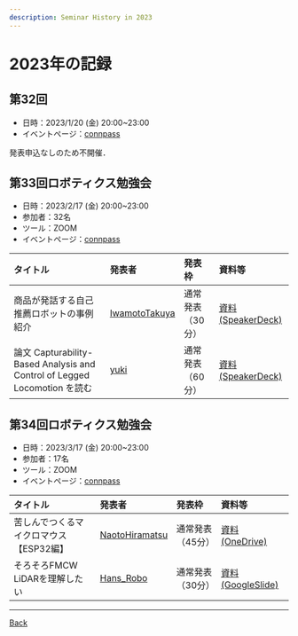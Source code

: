 ```yaml
---
description: Seminar History in 2023
---
```


<link rel="shortcut icon" type="image/x-icon" href="/favicon.ico?">

# 2023年の記録

## 第32回

- 日時：2023/1/20 (金) 20:00~23:00
- イベントページ：[connpass](https://robosemi.connpass.com/event/252458/)

発表申込なしのため不開催．

## 第33回ロボティクス勉強会

- 日時：2023/2/17 (金) 20:00~23:00
- 参加者：32名
- ツール：ZOOM
- イベントページ：[connpass](https://robosemi.connpass.com/event/273089/)

| タイトル | 発表者 | 発表枠 | 資料等 |
| :--- | :--- | :--- | :--- |
| 商品が発話する自己推薦ロボットの事例紹介 | [IwamotoTakuya](https://connpass.com/user/IwamotoTakuya/) | 通常発表（30分） | [資料 (SpeakerDeck)](https://speakerdeck.com/takuyai/takuya-iwamoto) |
| 論文 Capturability-Based Analysis and Control of Legged Locomotion を読む | [yuki](https://connpass.com/user/blessingyuki/) | 通常発表（60分） | [資料 (SpeakerDeck)](https://speakerdeck.com/ssryuki/review-on-capturability-based-analysis-and-control-of-legged-locomotion-part-1) |

## 第34回ロボティクス勉強会

- 日時：2023/3/17 (金) 20:00~23:00
- 参加者：17名
- ツール：ZOOM
- イベントページ：[connpass](https://robosemi.connpass.com/event/261065/)

| タイトル | 発表者 | 発表枠 | 資料等 |
| :--- | :--- | :--- | :--- |
| 苦しんでつくるマイクロマウス【ESP32編】 | [NaotoHiramatsu](https://connpass.com/user/NaotoHiramatsu/) | 通常発表（45分） | [資料 (OneDrive)](https://1drv.ms/b/s!ApIpz2t3rRNuxHfZRHdb69yGB4lq?e=0yksii) |
| そろそろFMCW LiDARを理解したい | [Hans_Robo](https://connpass.com/user/Hans_Robo/) | 通常発表（30分） | [資料 (GoogleSlide)](https://docs.google.com/presentation/d/1KN7mArNh4qD75FkKjTkYRrC0tyigj13YQi5yaUSK-p8/edit?usp=sharing) |


<!-- ## 第N回ロボティクス勉強会

- 日時：2023/ (金) 20:00~23:00
- 参加者：N名
- ツール：ZOOM
- イベントページ：[connpass](URL)

| タイトル | 発表者 | 発表枠 | 資料等 |
| :--- | :--- | :--- | :--- |
|  | [name](https://connpass.com/user/name/) | LT | [資料](url) |
|  | [name](https://connpass.com/user/name/) | LT | [資料](url) |
|  | [name](https://connpass.com/user/name/) | 通常発表（N分） | [資料](url) |
|  | [name](https://connpass.com/user/name/) | 通常発表（N分） | [資料](url) | -->
- - -
[Back](../index)
